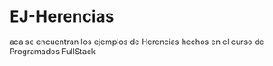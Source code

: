 # EJ-Herencias
aca se encuentran los ejemplos de Herencias hechos en el curso de Programados FullStack
